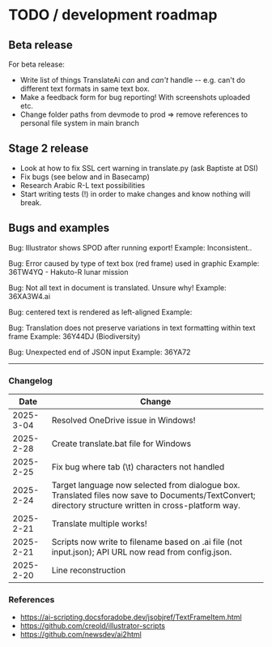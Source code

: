 # TODO / development roadmap

## Beta release 
For beta release:

* Write list of things TranslateAi *can* and *can't* handle -- e.g. can't do different text formats in same text box.
* Make a feedback form for bug reporting! With screenshots uploaded etc.
* Change folder paths from devmode to prod => remove references to personal file system in main branch

## Stage 2 release
* Look at how to fix SSL cert warning in translate.py (ask Baptiste at DSI)
* Fix bugs (see below and in Basecamp)
* Research Arabic R-L text possibilities
* Start writing tests (!) in order to make changes and know nothing will break.

## Bugs and examples

Bug: Illustrator shows SPOD after running export!
Example: Inconsistent..

Bug: Error caused by type of text box (red frame) used in graphic
Example: 36TW4YQ - Hakuto-R lunar mission

Bug: Not all text in document is translated. Unsure why!
Example: 36XA3W4.ai

Bug: centered text is rendered as left-aligned
Example:

Bug: Translation does not preserve variations in text formatting within text frame
Example: 36Y44DJ (Biodiversity)

Bug: Unexpected end of JSON input
Example: 36YA72

---
### Changelog

Date | Change
----|-----
2025-3-04 | Resolved OneDrive issue in Windows!
2025-2-28 | Create translate.bat file for Windows
2025-2-25 | Fix bug where tab (\t) characters not handled
2025-2-24 | Target language now selected from dialogue box. Translated files now save to Documents/TextConvert; directory structure written in cross-platform way.
2025-2-21 | Translate multiple works!
2025-2-21 | Scripts now write to filename based on .ai file (not input.json); API URL now read from config.json.
2025-2-20 |  Line reconstruction

### References
* https://ai-scripting.docsforadobe.dev/jsobjref/TextFrameItem.html
* https://github.com/creold/illustrator-scripts
* https://github.com/newsdev/ai2html
